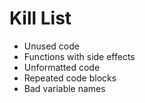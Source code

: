 Kill List
=========
 
* Unused code
* Functions with side effects
* Unformatted code
* Repeated code blocks
* Bad variable names

